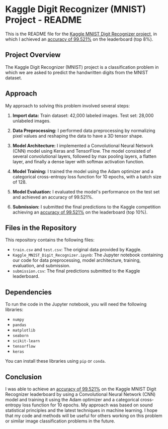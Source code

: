 # Kaggle Digit Recognizer (MNIST) Project - README

This is the README file for the [Kaggle MNIST Digit Recognizer project](https://www.kaggle.com/c/digit-recognizer), in which I achieved an [accuracy of 99.521%](https://www.kaggle.com/code/yourusername/digit-recognizer-top-10) on the leaderboard (top 8%).

## Project Overview

The Kaggle Digit Recognizer (MNIST) project is a classification problem in which we are asked to predict the handwritten digits from the MNIST dataset.

## Approach

My approach to solving this problem involved several steps:

1. **Import data:** Train dataset: 42,000 labeled images. Test set: 28,000 unlabeled images.

2. **Data Preprocessing:** I performed data preprocessing by normalizing pixel values and reshaping the data to have a 3D tensor shape.

3. **Model Architecture:** I implemented a Convolutional Neural Network (CNN) model using Keras and TensorFlow. The model consisted of several convolutional layers, followed by max pooling layers, a flatten layer, and finally a dense layer with softmax activation function.

4. **Model Training:** I trained the model using the Adam optimizer and a categorical cross-entropy loss function for 10 epochs, with a batch size of 128.

5. **Model Evaluation:** I evaluated the model's performance on the test set and achieved an accuracy of 99.521%.

6. **Submission:** I submitted the final predictions to the Kaggle competition achieving an [accuracy of 99.521%](https://www.kaggle.com/code/yourusername/digit-recognizer-top-10) on the leaderboard (top 10%).

## Files in the Repository

This repository contains the following files:

- `train.csv` and `test.csv`: The original data provided by Kaggle.
- `Kaggle_MNIST_Digit_Recognizer.ipynb`: The Jupyter notebook containing our code for data preprocessing, model architecture, training, evaluation, and submission.
- `submission.csv`: The final predictions submitted to the Kaggle leaderboard.

## Dependencies

To run the code in the Jupyter notebook, you will need the following libraries:

- `numpy`
- `pandas`
- `matplotlib`
- `seaborn`
- `scikit-learn`
- `tensorflow`
- `keras`

You can install these libraries using `pip` or `conda`.

## Conclusion

I was able to achieve an [accuracy of 99.521%](https://www.kaggle.com/code/yourusername/digit-recognizer-top-10) on the Kaggle MNIST Digit Recognizer leaderboard by using a Convolutional Neural Network (CNN) model and training it using the Adam optimizer and a categorical cross-entropy loss function for 10 epochs. My approach was based on sound statistical principles and the latest techniques in machine learning. I hope that my code and methods will be useful for others working on this problem or similar image classification problems in the future.
